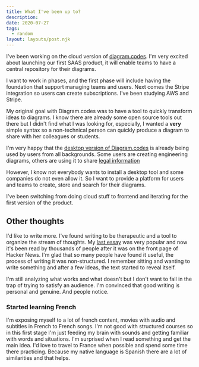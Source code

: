 ```yaml
---
title: What I've been up to?
description: 
date: 2020-07-27
tags:
  - random
layout: layouts/post.njk
---
```


I've been working on the cloud version of [diagram.codes](https://diagram.codes). I'm very excited about launching our first SAAS product, it will enable teams to have a central repository for their diagrams.

I want to work in phases, and the first phase will include having the foundation that support managing teams and users. Next comes the Stripe integration so users can create subscriptions. I've been studying AWS and Stripe. 

My original goal with Diagram.codes was to have a tool to quickly transform ideas to diagrams. I know there are already some open source tools out there but I didn't find what I was looking for, especially, I wanted a **very** simple syntax so a non-technical person can quickly produce a diagram to share with her colleagues or students.

I'm very happy that the [desktop version of Diagram.codes](https://studio.diagram.codes) is already being used by users from all backgrounds. Some users are creating engineering diagrams, others are using it to share [legal information](https://twitter.com/ProsecutionThe/status/1272673698772811777)

However,  I know not everybody wants to install a desktop tool and some companies do not even allow it. So I want to provide a platform for users and teams to create, store and search for their diagrams. 

I've been switching from doing cloud stuff to frontend and iterating for the first version of the product. 

## Other thoughts

I'd like to write more. I've found writing to be therapeutic and a tool to organize the stream of thoughts. My [last essay](https://hugozap.com/posts/how-to-finish-your-side-project/) was very popular and now it's been read by thousands of people after it was on the front page of Hacker News. I'm glad that so many people have found it useful, the process of writing it was non-structured. I remember sitting and wanting to write something and after a few ideas, the text started to reveal itself. 

I'm still analyzing what works and what doesn't but I don't want to fall in the trap of trying to satisfy an audience. I'm convinced that good writing is personal and genuine. And people notice.

### Started learning French

I'm exposing myself to a lot of french content, movies with audio and subtitles in French to French songs. I'm not good with structured courses so in this first stage I'm just feeding my brain with sounds and getting familiar with words and situations. I'm surprised when I read something and get the main idea. I'd love to travel to France when possible and spend some time there practicing. Because my native language is Spanish there are a lot of similarities and that helps.
 
